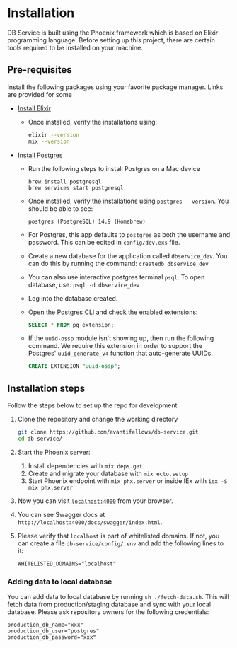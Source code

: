 # Installation

DB Service is built using the Phoenix framework which is based on Elixir programming language. Before setting up this project, there are certain tools required to be installed on your machine.

## Pre-requisites

Install the following packages using your favorite package manager. Links are provided for some

- [Install Elixir](https://elixir-lang.org/install.html#distributions)
  - Once installed, verify the installations using:

    ```sh
    elixir --version
    mix --version
    ```

- [Install Postgres](https://www.postgresql.org/download/)
  - Run the following steps to install Postgres on a Mac device
    ```
    brew install postgresql
    brew services start postgresql
    ```
  - Once installed, verify the installations using `postgres --version`. You should be able to see:
    ```
    postgres (PostgreSQL) 14.9 (Homebrew)
    ```
  - For Postgres, this app defaults to `postgres` as both the username and password. This can be edited in `config/dev.exs` file.
  - Create a new database for the application called `dbservice_dev`. You can do this by running the command: `createdb dbservice_dev`
  - You can also use interactive postgres terminal `psql`. To open database, use: `psql -d dbservice_dev`
  - Log into the database created.
  - Open the Postgres CLI and check the enabled extensions:

    ```sql
    SELECT * FROM pg_extension;
    ```

  - If the `uuid-ossp` module isn't showing up, then run the following command. We require this extension in order to support the Postgres' `uuid_generate_v4` function that auto-generate UUIDs.

    ```sql
    CREATE EXTENSION "uuid-ossp";
    ```

## Installation steps

Follow the steps below to set up the repo for development

1. Clone the repository and change the working directory

    ```sh
    git clone https://github.com/avantifellows/db-service.git
    cd db-service/
    ```

2. Start the Phoenix server:
   1. Install dependencies with `mix deps.get`
   2. Create and migrate your database with `mix ecto.setup`
   3. Start Phoenix endpoint with `mix phx.server` or inside IEx with `iex -S mix phx.server`
3. Now you can visit [`localhost:4000`](http://localhost:4000) from your browser.
4. You can see Swagger docs at `http://localhost:4000/docs/swagger/index.html`.
5. Please verify that `localhost` is part of whitelisted domains. If not, you can create a file `db-service/config/.env` and add the following lines to it:
    ```
    WHITELISTED_DOMAINS="localhost"
    ```

### Adding data to local database

You can add data to local database by running `sh ./fetch-data.sh`. This will fetch data from production/staging database and sync with your local database. Please ask repository owners for the following credentials:
```production_db_host="xxx.rds.amazonaws.com"
production_db_name="xxx"
production_db_user="postgres"
production_db_password="xxx"
```

